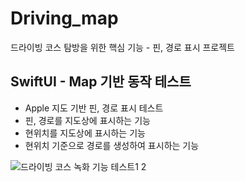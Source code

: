 # Driving_map
드라이빙 코스 탐방을 위한 핵심 기능 - 핀, 경로 표시 프로젝트

## SwiftUI - Map 기반 동작 테스트
- Apple 지도 기반 핀, 경로 표시 테스트
- 핀, 경로를 지도상에 표시하는 기능
- 현위치를 지도상에 표시하는 기능
- 현위치 기준으로 경로를 생성하여 표시하는 기능

![드라이빙 코스 녹화 기능 테스트1 2](https://github.com/user-attachments/assets/a1743b39-5064-4f90-9702-c9207fdfca83)

